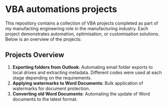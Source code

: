 # VBA automations projects
This repository contains a collection of VBA projects completed as part of my manufacting engineering role in the manufacturing industry. Each project demonstrates automation, optimisation, or customisation solutions. Below is an overview of the projects:

## Projects Overview
1. **Exporting folders from Outlook**: Automating email folder exports to local drives and extracting metadata. Different codes were used at each stage depending on the requirements.
2. **Applying watermarks to Word Documents**: Bulk application of watermarks for document protection.
3. **Converting old Word Documents**: Automating the update of Word documents to the latest format.

